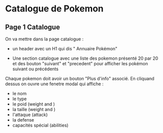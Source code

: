 # Catalogue de Pokemon

## Page 1 Catalogue

On va mettre dans la page catalogue : 
- un header avec un H1 qui dis " Annuaire Pokémon"

- Une section catalogue avec une liste des pokemon présenté 20 par 20 et des bouton "suivant" et "precedent" pour afficher les pokémon suivant ou précédents

Chaque pokemon doit avoir un bouton "Plus d'info" associé.
En cliquand dessus on ouvre une fenetre modal qui affiche :
- le nom
- le type
- le poid (weight and )
-  la taille (weight and )
- l'attaque (attack)
- la defense 
- capacités spécial (abilities)
  

